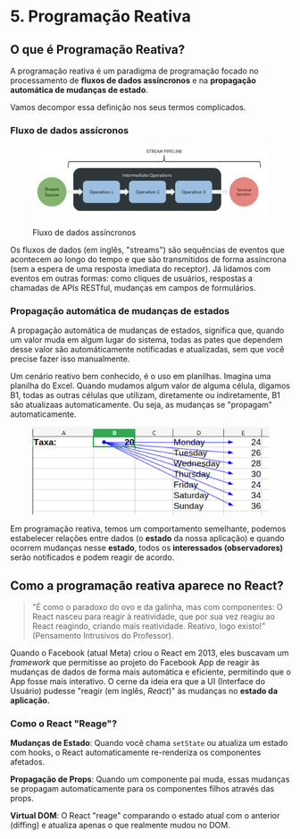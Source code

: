 # 5. Programação Reativa

## O que é Programação Reativa?

A programação reativa é um paradigma de programação focado no processamento de **fluxos de dados assíncronos** e na **propagação automática de mudanças de estado**.

Vamos decompor essa definição nos seus termos complicados.

### **Fluxo de dados assícronos**

<figure><img src=".gitbook/assets/fluxo-de-dados.png" alt="Representação de fluxo de dados assíncronos"><figcaption><p>Fluxo de dados assíncronos</p></figcaption></figure>

Os fluxos de dados (em inglês, "streams") são sequências de eventos que acontecem ao longo do tempo e que são transmitidos de forma assíncrona (sem a espera de uma resposta imediata do receptor). Já lidamos com eventos em outras formas: como cliques de usuários, respostas a chamadas de APIs RESTful, mudanças em campos de formulários.

### Propagação automática de mudanças de estados

A propagação automática de mudanças de estados, significa que, quando um valor muda em algum lugar do sistema, todas as pates que dependem desse valor são automáticamente notificadas e atualizadas, sem que você precise fazer isso manualmente.

Um cenário reativo bem conhecido, é o uso em planilhas. Imagina uma planilha do Excel. Quando mudamos algum valor de alguma célula, digamos B1, todas as outras células que utilizam, diretamente ou indiretamente, B1 são atualizaas automaticamente. Ou seja, as mudanças se "propagam" automaticamente.

<figure><img src=".gitbook/assets/Screenshot from 2025-06-02 13-38-27.png" alt=""><figcaption></figcaption></figure>

&#x20;Em programação reativa, temos um comportamento semelhante, podemos estabelecer relações entre dados (o **estado** da nossa aplicação) e quando ocorrem mudanças nesse **estado**, todos os **interessados (observadores)** serão notificados e podem reagir de acordo.

## Como a programação reativa aparece no **React?**

> "É como o paradoxo do ovo e da galinha, mas com componentes: O React nasceu para reagir à reatividade, que por sua vez reagiu ao React reagindo, criando mais reatividade. Reativo, logo existo!" (Pensamento Intrusivos do Professor).

Quando o Facebook (atual Meta) criou o React em 2013, eles buscavam um _framework_ que permitisse ao projeto do Facebook App de reagir às mudanças de dados de forma mais automática e eficiente, permitindo que o App fosse mais interativo. O cerne da ideia era que a UI (Interface do Usuário) pudesse "reagir (em inglês, _React_)" às mudanças no **estado da aplicação.**

### **Como o React "Reage"?**

**Mudanças de Estado**: Quando você chama `setState` ou atualiza um estado com hooks, o React automaticamente re-renderiza os componentes afetados.

**Propagação de Props**: Quando um componente pai muda, essas mudanças se propagam automaticamente para os componentes filhos através das props.

**Virtual DOM**: O React "reage" comparando o estado atual com o anterior (diffing) e atualiza apenas o que realmente mudou no DOM.
